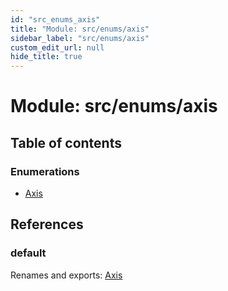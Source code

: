 ```yaml
---
id: "src_enums_axis"
title: "Module: src/enums/axis"
sidebar_label: "src/enums/axis"
custom_edit_url: null
hide_title: true
---
```


# Module: src/enums/axis

## Table of contents

### Enumerations

- [Axis](../enums/src_enums_axis.axis.md)

## References

### default

Renames and exports: [Axis](../enums/src_enums_axis.axis.md)
